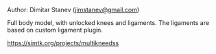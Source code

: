 Author: Dimitar Stanev (jimstanev@gmail.com)

Full body model, with unlocked knees and ligaments. The ligaments are based on custom ligament plugin.

https://simtk.org/projects/multikneedss